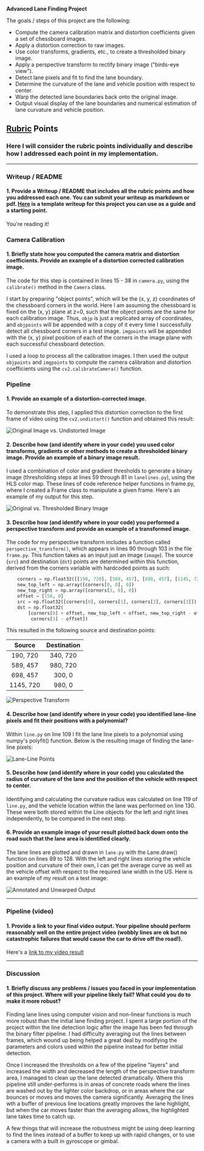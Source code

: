 **Advanced Lane Finding Project**

The goals / steps of this project are the following:

* Compute the camera calibration matrix and distortion coefficients given a set of chessboard images.
* Apply a distortion correction to raw images.
* Use color transforms, gradients, etc., to create a thresholded binary image.
* Apply a perspective transform to rectify binary image ("birds-eye view").
* Detect lane pixels and fit to find the lane boundary.
* Determine the curvature of the lane and vehicle position with respect to center.
* Warp the detected lane boundaries back onto the original image.
* Output visual display of the lane boundaries and numerical estimation of lane curvature and vehicle position.

[//]: # (Image References)

[image1]: ./output_images/orig_undistorted.png "Undistorted"
[image2]: ./output_images/orig_pt.png "Perspective Transform"
[image3]: ./output_images/orig_combined.png "Binary Example"
[image4]: ./output_images/histogram.png "Line Points"
[image5]: ./output_images/hist_highlight.png "Line Highlight"
[image6]: ./output_images/output.png "Output"
[video1]: ./video_output/output.mp4 "Video"

## [Rubric](https://review.udacity.com/#!/rubrics/571/view) Points

### Here I will consider the rubric points individually and describe how I addressed each point in my implementation.  

---

### Writeup / README

#### 1. Provide a Writeup / README that includes all the rubric points and how you addressed each one.  You can submit your writeup as markdown or pdf.  [Here](https://github.com/udacity/CarND-Advanced-Lane-Lines/blob/master/writeup_template.md) is a template writeup for this project you can use as a guide and a starting point.  

You're reading it!

### Camera Calibration

#### 1. Briefly state how you computed the camera matrix and distortion coefficients. Provide an example of a distortion corrected calibration image.

The code for this step is contained in lines 15 - 38 in `camera.py`, using the `calibrate()` method in the `Camera` class.  

I start by preparing "object points", which will be the (x, y, z) coordinates of the chessboard corners in the world. Here I am assuming the chessboard is fixed on the (x, y) plane at z=0, such that the object points are the same for each calibration image.  Thus, `objp` is just a replicated array of coordinates, and `objpoints` will be appended with a copy of it every time I successfully detect all chessboard corners in a test image.  `imgpoints` will be appended with the (x, y) pixel position of each of the corners in the image plane with each successful chessboard detection.  

I used a loop to process all the calibration images.  I then used the output `objpoints` and `imgpoints` to compute the camera calibration and distortion coefficients using the `cv2.calibrateCamera()` function.  

### Pipeline

#### 1. Provide an example of a distortion-corrected image.

To demonstrate this step, I applied this distortion correction to the first frame of video using the `cv2.undistort()` function and obtained this result:

![Original Image vs. Undistorted Image][image1]

#### 2. Describe how (and identify where in your code) you used color transforms, gradients or other methods to create a thresholded binary image.  Provide an example of a binary image result.

I used a combination of color and gradient thresholds to generate a binary image (thresholding steps at lines 59 through 81 in `lanelines.py`), using the HLS color map.  These lines of code reference helper functions in frame.py, where I created a Frame class to manipulate a given frame.  Here's an example of my output for this step.  

![Original vs. Thresholded Binary Image][image3]

#### 3. Describe how (and identify where in your code) you performed a perspective transform and provide an example of a transformed image.

The code for my perspective transform includes a function called `perspective_transform()`, which appears in lines 90 through 103 in the file `frame.py`.  This function takes as an input just an image (`image`).  The source (`src`) and destination (`dst`) points are determined within this function, derived from the corners variable with hardcoded points as such:

```python
    corners = np.float32([[190, 720], [589, 457], [698, 457], [1145, 720]])
    new_top_left = np.array([corners[0, 0], 0])
    new_top_right = np.array([corners[3, 0], 0])
    offset = [150, 0]
    src = np.float32([corners[0], corners[1], corners[2], corners[3]])
    dst = np.float32(
        [corners[0] + offset, new_top_left + offset, new_top_right - offset,
         corners[3] - offset])
```

This resulted in the following source and destination points:

| Source        | Destination   |
|:-------------:|:-------------:|
| 190, 720      | 340, 720        |
| 589, 457      | 980, 720      |
| 698, 457     | 300, 0      |
| 1145, 720      | 980, 0        |


![Perspective Transform][image2]

#### 4. Describe how (and identify where in your code) you identified lane-line pixels and fit their positions with a polynomial?

Within `line.py` on line 109 I fit the lane line pixels to a polynomial using numpy's polyfit() function.  Below is the resulting image of finding the lane-line pixels:

![Lane-Line Points][image4]

#### 5. Describe how (and identify where in your code) you calculated the radius of curvature of the lane and the position of the vehicle with respect to center.

Identifying and calculating the curvature radius was calculated on line 119 of `line.py`, and the vehicle location within the lane was performed on line 130.  These were both stored within the Line objects for the left and right lines independently, to be compared in the next step.

#### 6. Provide an example image of your result plotted back down onto the road such that the lane area is identified clearly.

The lane lines are plotted and drawn in `lane.py` with the Lane.draw() function on lines 89 to 128.  With the left and right lines storing the vehicle position and curvature of their own, I can get the average curve as well as the vehicle offset with respect to the required lane width in the US. Here is an example of my result on a test image:

![Annotated and Unwarped Output][image6]

---

### Pipeline (video)

#### 1. Provide a link to your final video output.  Your pipeline should perform reasonably well on the entire project video (wobbly lines are ok but no catastrophic failures that would cause the car to drive off the road!).

Here's a [link to my video result](./video_output/output.mp4)

---

### Discussion

#### 1. Briefly discuss any problems / issues you faced in your implementation of this project.  Where will your pipeline likely fail?  What could you do to make it more robust?

Finding lane lines using computer vision and non-linear functions is much more robust than the initial lane finding project.  I spent a large portion of the project within the line detection logic after the image has been fed through the binary filter pipeline.  I had difficulty averaging out the lines between frames, which wound up being helped a great deal by modifying the parameters and colors used within the pipeline instead for better initial detection.  

Once I increased the thresholds on a few of the pipeline "layers" and increased the width and decreased the length of the perspective transform area, I managed to clean up the lane detected dramatically.  Where this pipeline still under-performs is in areas of concrete roads where the lines are washed out by the lighter color backdrop, or in areas where the car bounces or moves and moves the camera significantly.  Averaging the lines wth a buffer of previous line locations greatly improves the lane highlight, but when the car moves faster than the averaging allows, the highlighted lane takes time to catch up.

A few things that will increase the robustness might be using deep learning to find the lines instead of a buffer to keep up with rapid changes, or to use a camera with a built in gyroscope or gimbal.   
